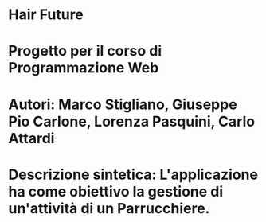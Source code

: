 # Hair Future
# Progetto per il corso di Programmazione Web
# Autori: Marco Stigliano, Giuseppe Pio Carlone, Lorenza Pasquini, Carlo Attardi
# Descrizione sintetica: L'applicazione ha come obiettivo la gestione di un'attività di un Parrucchiere.
